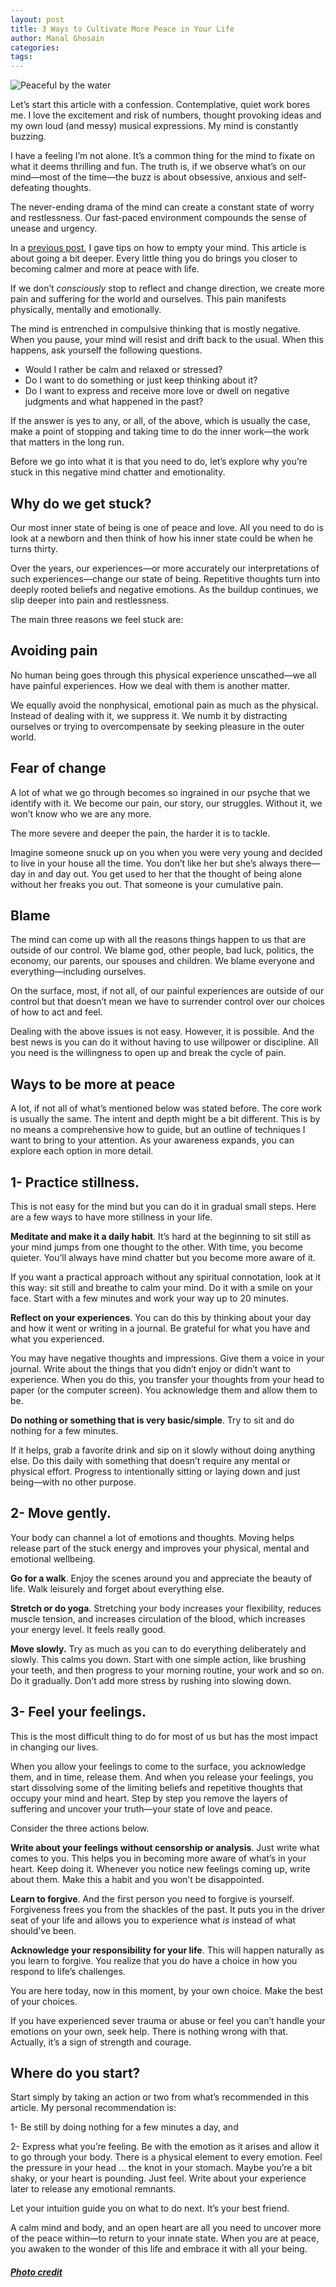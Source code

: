 ```yaml
---
layout: post
title: 3 Ways to Cultivate More Peace in Your Life
author: Manal Ghosain
categories:
tags:
---
```


![Peaceful by the water](/images/peaceful.jpg)

Let’s start this article with a confession. Contemplative, quiet work bores me. I love the excitement and risk of numbers, thought provoking ideas and my own loud (and messy) musical expressions. My mind is constantly buzzing. 

I have a feeling I’m not alone. It’s a common thing for the mind to fixate on what it deems thrilling and fun. The truth is, if we observe what’s on our mind—most of the time—the buzz is about obsessive, anxious and self-defeating thoughts. 

The never-ending drama of the mind can create a constant state of worry and restlessness. Our fast-paced environment compounds the sense of unease and urgency. 

In a [previous post](/empty-mind/), I gave tips on how to empty your mind. This article is about going a bit deeper. Every little thing you do brings you closer to becoming calmer and more at peace with life. 

If we don’t _consciously_ stop to reflect and change direction, we create more pain and suffering for the world and ourselves. This pain manifests physically, mentally and emotionally. 

The mind is entrenched in compulsive thinking that is mostly negative. When you pause, your mind will resist and drift back to the usual. When this happens, ask yourself the following questions. 

  * Would I rather be calm and relaxed or stressed?
  * Do I want to do something or just keep thinking about it?
  * Do I want to express and receive more love or dwell on negative judgments and what happened in the past?

If the answer is yes to any, or all, of the above, which is usually the case, make a point of stopping and taking time to do the inner work—the work that matters in the long run. 

Before we go into what it is that you need to do, let’s explore why you’re stuck in this negative mind chatter and emotionality. 

## Why do we get stuck?

Our most inner state of being is one of peace and love. All you need to do is look at a newborn and then think of how his inner state could be when he turns thirty. 

Over the years, our experiences—or more accurately our interpretations of such experiences—change our state of being. Repetitive thoughts turn into deeply rooted beliefs and negative emotions. As the buildup continues, we slip deeper into pain and restlessness. 

The main three reasons we feel stuck are: 

## Avoiding pain

No human being goes through this physical experience unscathed—we all have painful experiences. How we deal with them is another matter. 

We equally avoid the nonphysical, emotional pain as much as the physical. Instead of dealing with it, we suppress it. We numb it by distracting ourselves or trying to overcompensate by seeking pleasure in the outer world. 

## Fear of change

A lot of what we go through becomes so ingrained in our psyche that we identify with it. We become our pain, our story, our struggles. Without it, we won’t know who we are any more. 

The more severe and deeper the pain, the harder it is to tackle. 

Imagine someone snuck up on you when you were very young and decided to live in your house all the time. You don’t like her but she’s always there—day in and day out. You get used to her that the thought of being alone without her freaks you out. That someone is your cumulative pain. 

## Blame

The mind can come up with all the reasons things happen to us that are outside of our control. We blame god, other people, bad luck, politics, the economy, our parents, our spouses and children. We blame everyone and everything—including ourselves. 

On the surface, most, if not all, of our painful experiences are outside of our control but that doesn’t mean we have to surrender control over our choices of how to act and feel. 

Dealing with the above issues is not easy. However, it is possible. And the best news is you can do it without having to use willpower or discipline. All you need is the willingness to open up and break the cycle of pain. 

## Ways to be more at peace

A lot, if not all of what’s mentioned below was stated before. The core work is usually the same. The intent and depth might be a bit different. This is by no means a comprehensive how to guide, but an outline of techniques I want to bring to your attention. As your awareness expands, you can explore each option in more detail. 

## 1- Practice stillness.

This is not easy for the mind but you can do it in gradual small steps. Here are a few ways to have more stillness in your life. 

**Meditate and make it a daily habit**. It’s hard at the beginning to sit still as your mind jumps from one thought to the other. With time, you become quieter. You’ll always have mind chatter but you become more aware of it. 

If you want a practical approach without any spiritual connotation, look at it this way: sit still and breathe to calm your mind. Do it with a smile on your face. Start with a few minutes and work your way up to 20 minutes. 

**Reflect on your experiences**. You can do this by thinking about your day and how it went or writing in a journal. Be grateful for what you have and what you experienced. 

You may have negative thoughts and impressions. Give them a voice in your journal. Write about the things that you didn’t enjoy or didn’t want to experience. When you do this, you transfer your thoughts from your head to paper (or the computer screen). You acknowledge them and allow them to be. 

**Do nothing or something that is very basic/simple**. Try to sit and do nothing for a few minutes. 

If it helps, grab a favorite drink and sip on it slowly without doing anything else. Do this daily with something that doesn’t require any mental or physical effort. Progress to intentionally sitting or laying down and just being—with no other purpose. 

## 2- Move gently.

Your body can channel a lot of emotions and thoughts. Moving helps release part of the stuck energy and improves your physical, mental and emotional wellbeing. 

**Go for a walk**. Enjoy the scenes around you and appreciate the beauty of life. Walk leisurely and forget about everything else. 

**Stretch or do yoga**. Stretching your body increases your flexibility, reduces muscle tension, and increases circulation of the blood, which increases your energy level. It feels really good. 

**Move slowly.** Try as much as you can to do everything deliberately and slowly. This calms you down. Start with one simple action, like brushing your teeth, and then progress to your morning routine, your work and so on. Do it gradually. Don’t add more stress by rushing into slowing down. 

## 3- Feel your feelings.

This is the most difficult thing to do for most of us but has the most impact in changing our lives. 

When you allow your feelings to come to the surface, you acknowledge them, and in time, release them. And when you release your feelings, you start dissolving some of the limiting beliefs and repetitive thoughts that occupy your mind and heart. Step by step you remove the layers of suffering and uncover your truth—your state of love and peace. 

Consider the three actions below. 

**Write about your feelings without censorship or analysis**. Just write what comes to you. This helps you in becoming more aware of what’s in your heart. Keep doing it. Whenever you notice new feelings coming up, write about them. Make this a habit and you won’t be disappointed. 

**Learn to forgive**. And the first person you need to forgive is yourself. Forgiveness frees you from the shackles of the past. It puts you in the driver seat of your life and allows you to experience what _is_ instead of what should’ve been.

**Acknowledge your responsibility for your life**. This will happen naturally as you learn to forgive. You realize that you do have a choice in how you respond to life’s challenges.

You are here today, now in this moment, by your own choice. Make the best of your choices.

If you have experienced sever trauma or abuse or feel you can’t handle your emotions on your own, seek help. There is nothing wrong with that. Actually, it’s a sign of strength and courage.

## Where do you start?

Start simply by taking an action or two from what’s recommended in this article. My personal recommendation is:

1- Be still by doing nothing for a few minutes a day, and

2- Express what you’re feeling. Be with the emotion as it arises and allow it to go through your body. There is a physical element to every emotion. Feel the pressure in your head … the knot in your stomach. Maybe you’re a bit shaky, or your heart is pounding. Just feel. Write about your experience later to release any emotional remnants.

Let your intuition guide you on what to do next. It’s your best friend.

A calm mind and body, and an open heart are all you need to uncover more of the peace within—to return to your innate state. When you are at peace, you awaken to the wonder of this life and embrace it with all your being.

##### [Photo credit](https://www.flickr.com/photos/jurvetson/2153047151/)